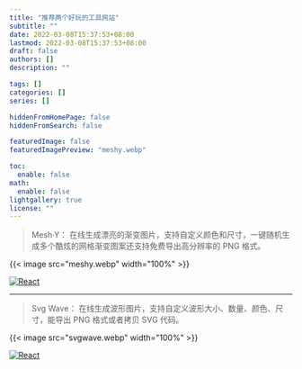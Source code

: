 ```yaml
---
title: "推荐两个好玩的工具网站"
subtitle: ""
date: 2022-03-08T15:37:53+08:00
lastmod: 2022-03-08T15:37:53+08:00
draft: false
authors: []
description: ""

tags: []
categories: []
series: []

hiddenFromHomePage: false
hiddenFromSearch: false

featuredImage: false
featuredImagePreview: "meshy.webp"

toc:
  enable: false
math:
  enable: false
lightgallery: true
license: ""
---
```


> Mesh·Y： 在线生成漂亮的渐变图片，支持自定义颜色和尺寸，一键随机生成多个酷炫的网格渐变图案还支持免费导出高分辨率的 PNG 格式。

{{< image src="meshy.webp" width="100%" >}}

<p>
  <a href="https://meshgradient.in/" target="_blank"><img alt="React" src="https://img.shields.io/badge/-Mesh·Y-175ddc?style=for-the-badge&logoColor=white" /></a>
</p>

---

> Svg Wave： 在线生成波形图片，支持自定义波形大小、数量、颜色、尺寸，能导出 PNG 格式或者拷贝 SVG 代码。

{{< image src="svgwave.webp" width="100%" >}}

<p>
  <a href="https://svgwave.in/" target="_blank"><img alt="React" src="https://img.shields.io/badge/-Svg%20Wave-175ddc?style=for-the-badge&logoColor=white" /></a>
</p>

